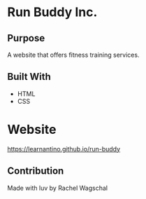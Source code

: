 # Run Buddy Inc.

## Purpose
A website that offers fitness training services.

## Built With
* HTML
* CSS

# Website
https://learnantino.github.io/run-buddy

## Contribution 
Made with luv by Rachel Wagschal
